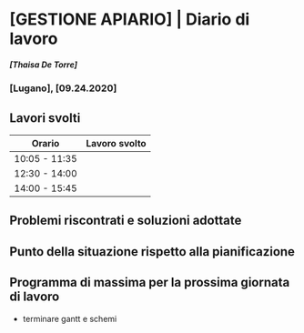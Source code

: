 

# [GESTIONE APIARIO] | Diario di lavoro
##### [Thaisa De Torre]
### [Lugano], [09.24.2020]

## Lavori svolti


|Orario        |Lavoro svolto                 |
|--------------|------------------------------|
|10:05 - 11:35 |    |
|12:30 - 14:00 |  |
|14:00 - 15:45 |   |

##  Problemi riscontrati e soluzioni adottate


##  Punto della situazione rispetto alla pianificazione


## Programma di massima per la prossima giornata di lavoro
- terminare gantt e schemi
